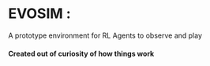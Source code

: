 # EVOSIM : 
A prototype environment for RL Agents to observe and play

#### Created out of curiosity of how things work

